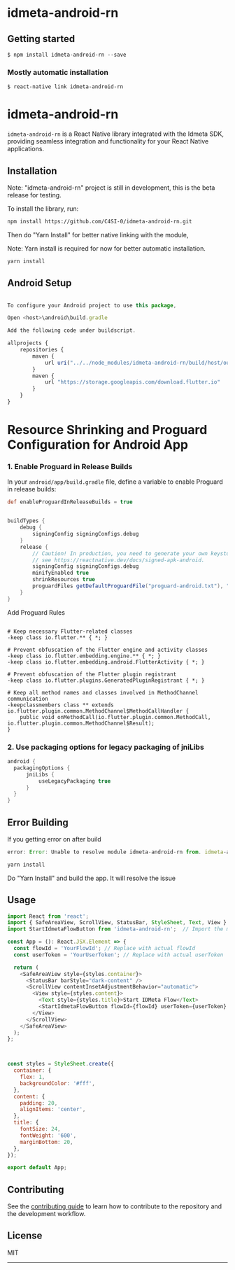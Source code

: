 # idmeta-android-rn

## Getting started

`$ npm install idmeta-android-rn --save`

### Mostly automatic installation

`$ react-native link idmeta-android-rn`


# idmeta-android-rn

`idmeta-android-rn` is a React Native library integrated with the Idmeta SDK, providing seamless integration and functionality for your React Native applications.

## Installation

Note: "idmeta-android-rn" project is still in development, this is the beta release for testing.

To install the library, run:

```sh
npm install https://github.com/C4SI-0/idmeta-android-rn.git
```

Then do "Yarn Install" for better native linking with the module,

Note: Yarn install is required for now for better automatic installation.

```sh
yarn install
```

## Android Setup

```js

To configure your Android project to use this package, 

Open <host>\android\build.gradle

Add the following code under buildscript.

allprojects {
    repositories {
        maven {
            url uri("../../node_modules/idmeta-android-rn/build/host/outputs/repo")
        }
        maven {
            url "https://storage.googleapis.com/download.flutter.io"
        }
    }
}

```

# Resource Shrinking and Proguard Configuration for Android App

### 1. Enable Proguard in Release Builds

In your `android/app/build.gradle` file, define a variable to enable Proguard in release builds:

```gradle
def enableProguardInReleaseBuilds = true


buildTypes {
    debug {
        signingConfig signingConfigs.debug
    }
    release {
        // Caution! In production, you need to generate your own keystore file.
        // see https://reactnative.dev/docs/signed-apk-android.
        signingConfig signingConfigs.debug
        minifyEnabled true
        shrinkResources true
        proguardFiles getDefaultProguardFile("proguard-android.txt"), "proguard-rules.pro"
    }
}


```
Add Proguard Rules

```Proguard Rules

# Keep necessary Flutter-related classes
-keep class io.flutter.** { *; }

# Prevent obfuscation of the Flutter engine and activity classes
-keep class io.flutter.embedding.engine.** { *; }
-keep class io.flutter.embedding.android.FlutterActivity { *; }

# Prevent obfuscation of the Flutter plugin registrant
-keep class io.flutter.plugins.GeneratedPluginRegistrant { *; }

# Keep all method names and classes involved in MethodChannel communication
-keepclassmembers class ** extends io.flutter.plugin.common.MethodChannel$MethodCallHandler {
    public void onMethodCall(io.flutter.plugin.common.MethodCall, io.flutter.plugin.common.MethodChannel$Result);
}
```

### 2. Use packaging options for legacy packaging of jniLibs
```gradle
android {
  packagingOptions {
      jniLibs {
          useLegacyPackaging true
      }
  }
}
```

## Error Building

If you getting error on after build

```js
error: Error: Unable to resolve module idmeta-android-rn from. idmeta-android-rn could not be found within the project or in these directories:

```
```sh
yarn install
```
Do "Yarn Install" and build the app. It will resolve the issue 


## Usage

```js
import React from 'react';
import { SafeAreaView, ScrollView, StatusBar, StyleSheet, Text, View } from 'react-native';
import StartIdmetaFlowButton from 'idmeta-android-rn';  // Import the module directly

const App = (): React.JSX.Element => {
  const flowId = 'YourFlowId'; // Replace with actual flowId
  const userToken = 'YourUserToken'; // Replace with actual userToken

  return (
    <SafeAreaView style={styles.container}>
      <StatusBar barStyle="dark-content" />
      <ScrollView contentInsetAdjustmentBehavior="automatic">
        <View style={styles.content}>
          <Text style={styles.title}>Start IDMeta Flow</Text>
          <StartIdmetaFlowButton flowId={flowId} userToken={userToken} />
        </View>
      </ScrollView>
    </SafeAreaView>
  );
};



const styles = StyleSheet.create({
  container: {
    flex: 1,
    backgroundColor: '#fff',
  },
  content: {
    padding: 20,
    alignItems: 'center',
  },
  title: {
    fontSize: 24,
    fontWeight: '600',
    marginBottom: 20,
  },
});

export default App;


```




## Contributing

See the [contributing guide](CONTRIBUTING.md) to learn how to contribute to the repository and the development workflow.

## License

MIT

---
